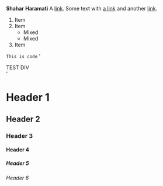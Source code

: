 **Shahar** __Haramati__
A [link](http://example.com "Title").
Some text with [a link][1] and
another [link][2].

[1]: http://example.com/ "Title1"
[2]: http://example.org/ "Title22222"

1. Item
2. Item
   * Mixed
   * Mixed  
3. Item

`This is code`
'<div class="whatever">TEST DIV</div>'

	
# Header 1
## Header 2
### Header 3 
#### Header 4 ####
##### Header 5 #####
###### Header 6 ######

